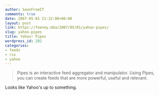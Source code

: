 ```yaml
---
author: SeanFromIT
comments: true
date: 2007-05-01 21:22:00+00:00
layout: post
link: https://feeney.mba/2007/05/01/yahoo-pipes/
slug: yahoo-pipes
title: Yahoo! Pipes
wordpress_id: 282
categories:
- feeds
- rss
- yahoo
---
```


<blockquote>Pipes is an interactive feed aggregator and manipulator. Using Pipes, you can create feeds that are more powerful, useful and relevant.</blockquote>

  
  
Looks like Yahoo's up to something.

